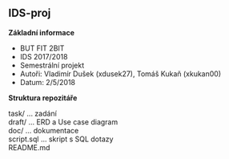 ## IDS-proj

**Základní informace**

- BUT FIT 2BIT  
- IDS 2017/2018  
- Semestrální projekt  
- Autoři: Vladimír Dušek (xdusek27), Tomáš Kukaň (xkukan00)  
- Datum: 2/5/2018  

**Struktura repozitáře**

task/ ... zadání  
draft/ ... ERD a Use case diagram  
doc/ ... dokumentace  
script.sql ... skript s SQL dotazy  
README.md  

